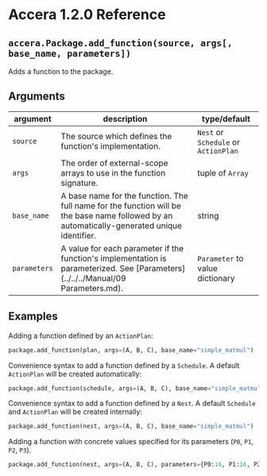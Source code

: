 [//]: # (Project: Accera)
[//]: # (Version: 1.2.0)

# Accera 1.2.0 Reference

## `accera.Package.add_function(source, args[, base_name, parameters])`
Adds a function to the package.

## Arguments

argument | description | type/default
--- | --- | ---
`source` | The source which defines the function's implementation. | `Nest` or `Schedule` or `ActionPlan`
`args` | The order of external-scope arrays to use in the function signature. | tuple of `Array`
`base_name` | A base name for the function. The full name for the function will be the base name followed by an automatically-generated unique identifier. | string
`parameters` | A value for each parameter if the function's implementation is parameterized. See [Parameters](../../../Manual/09 Parameters.md). | `Parameter` to value dictionary

## Examples

Adding a function defined by an `ActionPlan`:

```python
package.add_function(plan, args=(A, B, C), base_name="simple_matmul")
```

Convenience syntax to add a function defined by a `Schedule`. A default `ActionPlan` will be created automatically:

```python
package.add_function(schedule, args=(A, B, C), base_name="simple_matmul")
```

Convenience syntax to add a function defined by a `Nest`. A default `Schedule` and `ActionPlan` will be created internally:

```python
package.add_function(nest, args=(A, B, C), base_name="simple_matmul")
```

Adding a function with concrete values specified for its parameters (`P0`, `P1`, `P2`, `P3`).

```python
package.add_function(nest, args=(A, B, C), parameters={P0:16, P1:16, P2:16, P3:1}, base_name="matmul_16_16_16_1")
```

<div style="page-break-after: always;"></div>
